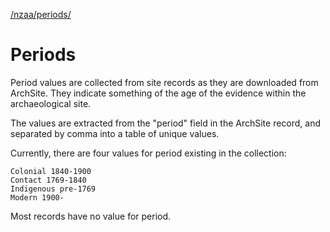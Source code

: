 <p class='note'><a href='/nzaa/periods/'>/nzaa/periods/</a></p>

Periods
=======

Period values are collected from site records as they are downloaded
from ArchSite. They indicate something of the age of the evidence
within the archaeological site.

The values are extracted from the "period" field in the ArchSite record, and separated by comma into a table of unique values.

Currently, there are four values for period existing in the
collection:

    Colonial 1840-1900
    Contact 1769-1840
    Indigenous pre-1769
    Modern 1900-

Most records have no value for period.

